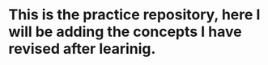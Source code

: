 # This is the practice repository, here I will be adding the concepts I have revised after learinig.